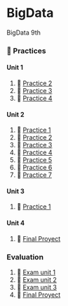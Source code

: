 # BigData
BigData 9th



### :open_file_folder: Practices

#### Unit 1
1. :page_facing_up: [Practice 2](/Unit%201/PDF's/Practice_2.md)
2. :page_facing_up: [Practice 3](/Unit%201/PDF's/Practica%203.md)
3. :page_facing_up: [Practice 4](/Unit%201/PDF's/Practice_4.md)
   
#### Unit 2
1. :page_facing_up: [Practice 1](./Unit-2/PDF`S/Practice_1.md)
2. :page_facing_up: [Practice 2](/Unit-2/PDF`S/Practice_2.md)
3. :page_facing_up: [Practice 3](/Unit-2/PDF`S/Practice_3.md)
4. :page_facing_up: [Practice 4](/Unit-2/PDF`S/Practice_4.md)
5. :page_facing_up: [Practice 5](/Unit-2/PDF`S/Practice_5.md)
6. :page_facing_up: [Practice 6](/Unit-2/PDF`S/Practice_6.md)
7. :page_facing_up: [Practice 7](/Unit-2/PDF`S/Practice_7.md)

#### Unit 3 
1. :page_facing_up: [Practice 1](./unit-Unit-3/PDF's/Practice%201.md)

#### Unit 4
1. :page_facing_up: [Final Proyect](/Unit-4/ExamUnit-4.md)

### Evaluation
1. :page_facing_up: [Exam unit 1](/Unit%201/PDF's/ExamUnit1.md)
2. :page_facing_up: [Exam unit 2](/Unit-2/ExamUnit2.md)
3. :page_facing_up: [Exam unit 3](/Unit-3/ExamUnit3.md)  
4. :page_facing_up: [Final Proyect](/Unit-4/ExamUnit-4.md)
